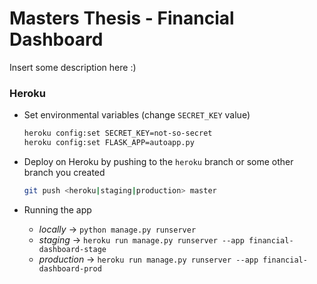 # Masters Thesis - Financial Dashboard

Insert some description here :)


### Heroku

* Set environmental variables (change `SECRET_KEY` value)

    ```bash
    heroku config:set SECRET_KEY=not-so-secret
    heroku config:set FLASK_APP=autoapp.py
    ```

* Deploy on Heroku by pushing to the `heroku` branch or some other branch you created

    ```bash
    git push <heroku|staging|production> master
    ```
  
* Running the app

    - *locally* -> `python manage.py runserver`
    - *staging* -> `heroku run manage.py runserver --app financial-dashboard-stage`
    - *production* -> `heroku run manage.py runserver --app financial-dashboard-prod`

